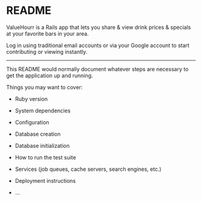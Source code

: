 # README

ValueHourr is a Rails app that lets you share & view drink prices & specials at your favorite bars in your area. 

Log in using traditional email accounts or via your Google account to start contributing or viewing instantly.

-----

This README would normally document whatever steps are necessary to get the
application up and running.

Things you may want to cover:

* Ruby version

* System dependencies

* Configuration

* Database creation

* Database initialization

* How to run the test suite

* Services (job queues, cache servers, search engines, etc.)

* Deployment instructions

* ...
